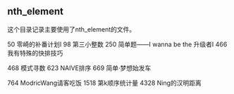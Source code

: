 ## nth_element

这个目录记录主要使用了nth_element的文件。

50 零崎的补番计划Ⅰ 98 第三小整数 250 简单题——I wanna be the 升级者Ⅰ 466 我有特殊的快排技巧

468 模式寻数 623 NAIVE排序 669 简单·梦想始发车

764 ModricWang请客吃饭 1518 第k顺序统计量 4328 Ning的汉明距离